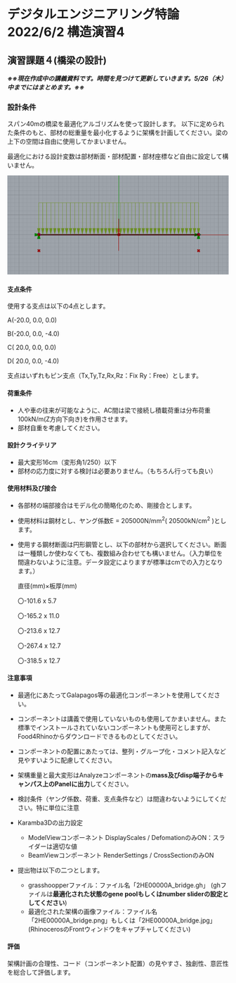 # デジタルエンジニアリング特論2022/6/2 構造演習4

## 演習課題４(橋梁の設計)

***※※現在作成中の講義資料です。時間を見つけて更新していきます。5/26（木）中までにはまとめます。※※***

### 設計条件

スパン40mの橋梁を最適化アルゴリズムを使って設計します。
以下に定められた条件のもと、部材の総重量を最小化するように架構を計画してください。梁の上下の空間は自由に使用してかまいません。

最適化における設計変数は部材断面・部材配置・部材座標など自由に設定して構いません。

![bridge](img/2022-05-25-14-40-36.png)

#### 支点条件

使用する支点は以下の4点とします。

A(-20.0, 0.0,  0.0)

B(-20.0, 0.0, -4.0)

C( 20.0, 0.0,  0.0)

D( 20.0, 0.0, -4.0)

支点はいずれもピン支点（Tx,Ty,Tz,Rx,Rz：Fix Ry：Free）とします。

#### 荷重条件

- 人や車の往来が可能なように、AC間は梁で接続し積載荷重は分布荷重100kN/m(Z方向下向き)を作用させます。
- 部材自重を考慮してください。

#### 設計クライテリア

- 最大変形16cm（変形角1/250）以下
- 部材の応力度に対する検討は必要ありません。（もちろん行っても良い）

#### 使用材料及び接合

- 各部材の端部接合はモデル化の簡略化のため、剛接合とします。
- 使用材料は鋼材とし、ヤング係数E = 205000N/mm<sup>2</sup>( 20500kN/cm<sup>2</sup> )とします。
- 使用する鋼材断面は円形鋼管とし、以下の部材から選択してください。断面は一種類しか使わなくても、複数組み合わせても構いません。（入力単位を間違わないように注意。データ設定によりますが標準はcmでの入力となります。）

    直径(mm)×板厚(mm)
    
    〇-101.6 x 5.7

    〇-165.2 x 11.0

    〇-213.6 x 12.7

    〇-267.4 x 12.7

    〇-318.5 x 12.7

####  注意事項

- 最適化にあたってGalapagos等の最適化コンポーネントを使用してください。
- コンポーネントは講義で使用していないものも使用してかまいません。また標準でインストールされていないコンポーネントも使用可としますが、Food4Rhinoからダウンロードできるものとしてください。
- コンポーネントの配置にあたっては、整列・グループ化・コメント記入など見やすいように配慮してください。
- 架構重量と最大変形はAnalyzeコンポーネントの**mass及びdisp端子からキャンパス上のPanelに出力**してください。
- 検討条件（ヤング係数、荷重、支点条件など）は間違わないようにしてください。特に単位に注意
- Karamba3Dの出力設定
    - ModelViewコンポーネント DisplayScales / DefomationのみON：スライダーは適切な値
    - BeamViewコンポーネント RenderSettings / CrossSectionのみON

- 提出物は以下の二つとします。
    - grasshoopperファイル：ファイル名「2HE00000A_bridge.gh」
        (ghファイルは**最適化された状態のgene poolもしくはnumber sliderの設定としてください**)
    - 最適化された架構の画像ファイル：ファイル名「2HE00000A_bridge.png」もしくは「2HE00000A_bridge.jpg」
        (RhinocerosのFrontウィンドウをキャプチャしてください)

####  評価

架構計画の合理性、コード（コンポーネント配置）の見やすさ、独創性、意匠性を総合して評価します。


